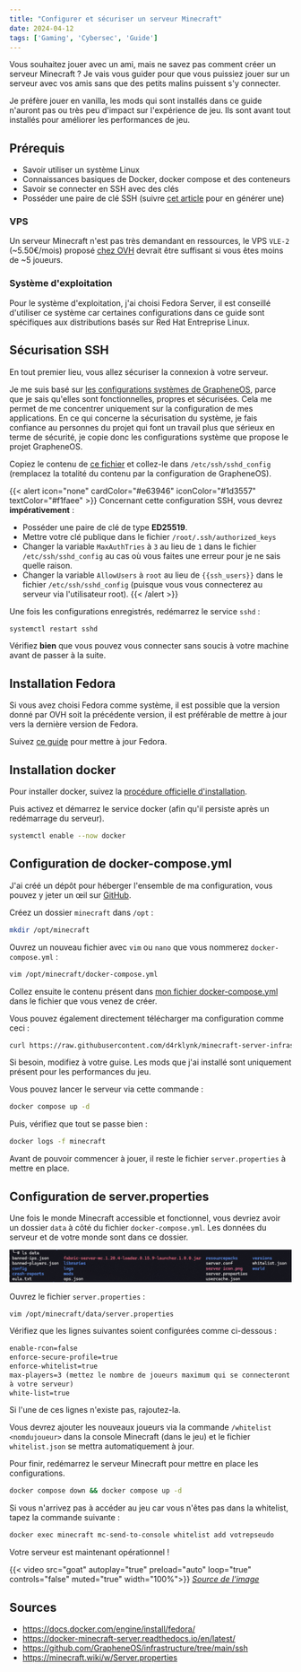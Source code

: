 ```yaml
---
title: "Configurer et sécuriser un serveur Minecraft"
date: 2024-04-12
tags: ['Gaming', 'Cybersec', 'Guide']
---
```


Vous souhaitez jouer avec un ami, mais ne savez pas comment créer un serveur Minecraft ? Je vais vous guider pour que vous puissiez jouer sur un serveur avec vos amis sans que des petits malins puissent s'y connecter.

Je préfère jouer en vanilla, les mods qui sont installés dans ce guide n'auront pas ou très peu d'impact sur l'expérience de jeu. Ils sont avant tout installés pour améliorer les performances de jeu.

## Prérequis

- Savoir utiliser un système Linux
- Connaissances basiques de Docker, docker compose et des conteneurs
- Savoir se connecter en SSH avec des clés
- Posséder une paire de clé SSH (suivre [cet article](https://wonderfall.space/retour-du-root-ssh/#sur-des-machines-distantes-mon-h%C3%A9ros-ssh-et-comment-je-lutilise) pour en générer une)

### VPS

Un serveur Minecraft n'est pas très demandant en ressources, le VPS `VLE-2` (~5.50€/mois) proposé [chez OVH](https://www.ovhcloud.com/fr/vps/) devrait être suffisant si vous êtes moins de ~5 joueurs.

### Système d'exploitation

Pour le système d'exploitation, j'ai choisi Fedora Server, il est conseillé d'utiliser ce système car certaines configurations dans ce guide sont spécifiques aux distributions basés sur Red Hat Entreprise Linux.

## Sécurisation SSH

En tout premier lieu, vous allez sécuriser la connexion à votre serveur.

Je me suis basé sur [les configurations systèmes de GrapheneOS](https://github.com/GrapheneOS/infrastructure), parce que je sais qu'elles sont fonctionnelles, propres et sécurisées. Cela me permet de me concentrer uniquement sur la configuration de mes applications. En ce qui concerne la sécurisation du système, je fais confiance au personnes du projet qui font un travail plus que sérieux en terme de sécurité, je copie donc les configurations système que propose le projet GrapheneOS.

Copiez le contenu de [ce fichier](https://github.com/GrapheneOS/infrastructure/blob/main/etc/ssh/sshd_config) et collez-le dans `/etc/ssh/sshd_config` (remplacez la totalité du contenu par la configuration de GrapheneOS).

{{< alert icon="none" cardColor="#e63946" iconColor="#1d3557" textColor="#f1faee" >}}
Concernant cette configuration SSH, vous devrez **impérativement** :

- Posséder une paire de clé de type **ED25519**.
- Mettre votre clé publique dans le fichier `/root/.ssh/authorized_keys`
- Changer la variable `MaxAuthTries` à `3` au lieu de `1` dans le fichier `/etc/ssh/sshd_config` au cas où vous faites une erreur pour je ne sais quelle raison.
- Changer la variable `AllowUsers` à `root` au lieu de `{{ssh_users}}` dans le fichier `/etc/ssh/sshd_config` (puisque vous vous connecterez au serveur via l'utilisateur root).
{{< /alert >}}

Une fois les configurations enregistrés, redémarrez le service `sshd` :

```bash
systemctl restart sshd
```

Vérifiez **bien** que vous pouvez vous connecter sans soucis à votre machine avant de passer à la suite.

## Installation Fedora

Si vous avez choisi Fedora comme système, il est possible que la version donné par OVH soit la précédente version, il est préférable de mettre à jour vers la dernière version de Fedora.

Suivez [ce guide](https://docs.fedoraproject.org/en-US/quick-docs/upgrading-fedora-offline/) pour mettre à jour Fedora.

<!-- TODO -->
<!-- ## Sécurisation du système -->

## Installation docker

Pour installer docker, suivez la [procédure officielle d'installation](https://docs.docker.com/engine/install/fedora/).

Puis activez et démarrez le service docker (afin qu'il persiste après un redémarrage du serveur).

```bash
systemctl enable --now docker
```

## Configuration de docker-compose.yml

J'ai créé un dépôt pour héberger l'ensemble de ma configuration, vous pouvez y jeter un œil sur [GitHub](https://github.com/d4rklynk/minecraft-server-infrastructure).

Créez un dossier `minecraft` dans `/opt` :

```bash
mkdir /opt/minecraft
```

Ouvrez un nouveau fichier avec `vim` ou `nano` que vous nommerez `docker-compose.yml` :

```bash
vim /opt/minecraft/docker-compose.yml
```

Collez ensuite le contenu présent dans [mon fichier docker-compose.yml](https://raw.githubusercontent.com/d4rklynk/minecraft-server-infrastructure/main/docker/opt/minecraft/docker-compose.yml) dans le fichier que vous venez de créer.

Vous pouvez également directement télécharger ma configuration comme ceci :

```bash
curl https://raw.githubusercontent.com/d4rklynk/minecraft-server-infrastructure/main/docker/opt/minecraft/docker-compose.yml > /opt/minecraft/docker-compose.yml
```

Si besoin, modifiez à votre guise. Les mods que j'ai installé sont uniquement présent pour les performances du jeu.

Vous pouvez lancer le serveur via cette commande :

```bash
docker compose up -d
```

Puis, vérifiez que tout se passe bien :

```bash
docker logs -f minecraft
```

Avant de pouvoir commencer à jouer, il reste le fichier `server.properties` à mettre en place.

## Configuration de server.properties

Une fois le monde Minecraft accessible et fonctionnel, vous devriez avoir un dossier `data` à côté du fichier `docker-compose.yml`. Les données du serveur et de votre monde sont dans ce dossier.

![Contenu du dossier data](data-content.png)

Ouvrez le fichier `server.properties` :

```bash
vim /opt/minecraft/data/server.properties
```

Vérifiez que les lignes suivantes soient configurées comme ci-dessous :

```text
enable-rcon=false
enforce-secure-profile=true
enforce-whitelist=true
max-players=3 (mettez le nombre de joueurs maximum qui se connecteront à votre serveur)
white-list=true
```

Si l'une de ces lignes n'existe pas, rajoutez-la.

Vous devrez ajouter les nouveaux joueurs via la commande `/whitelist <nomdujoueur>` dans la console Minecraft (dans le jeu) et le fichier `whitelist.json` se mettra automatiquement à jour.

Pour finir, redémarrez le serveur Minecraft pour mettre en place les configurations.

```bash
docker compose down && docker compose up -d
```

Si vous n'arrivez pas à accéder au jeu car vous n'êtes pas dans la whitelist, tapez la commande suivante :

```bash
docker exec minecraft mc-send-to-console whitelist add votrepseudo
```

Votre serveur est maintenant opérationnel !

{{< video src="goat" autoplay="true" preload="auto" loop="true" controls="false" muted="true" width="100%">}}
*[Source de l'image](https://giphy.com/gifs/minecraft-microsoft-builder-minecraft-74oBQ5O5aJVv9t7Xuc)*

## Sources

- <https://docs.docker.com/engine/install/fedora/>
- <https://docker-minecraft-server.readthedocs.io/en/latest/>
- <https://github.com/GrapheneOS/infrastructure/tree/main/ssh>
- <https://minecraft.wiki/w/Server.properties>
